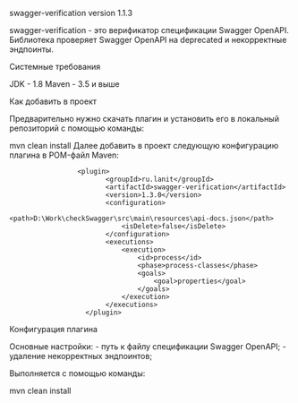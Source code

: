 swagger-verification
version 1.1.3 

swagger-verification - это верификатор спецификации Swagger OpenAPI.
Библиотека проверяет Swagger OpenAPI на deprecated и некорректные эндпоинты.

Системные требования

JDK - 1.8
Maven - 3.5 и выше

Как добавить в проект

Предварительно нужно скачать плагин и установить его в локальный репозиторий с помощью команды:

mvn clean install
Далее добавить в проект следующую конфигурацию плагина в POM-файл Maven:

                     <plugin>
                            <groupId>ru.lanit</groupId>
                            <artifactId>swagger-verification</artifactId>
                            <version>1.3.0</version>
                            <configuration>
                                <path>D:\Work\checkSwagger\src\main\resources\api-docs.json</path>
                                <isDelete>false</isDelete>
                            </configuration>
                            <executions>
                                <execution>
                                    <id>process</id>
                                    <phase>process-classes</phase>
                                    <goals>
                                        <goal>properties</goal>
                                    </goals>
                                </execution>
                            </executions>
                       </plugin>
Конфигурация плагина

Основные настройки:
<path> - путь к файлу спецификации Swagger OpenAPI;
<isDelete> - удаление некорректных эндпоинтов;

Выполняется с помощью команды:

mvn clean install